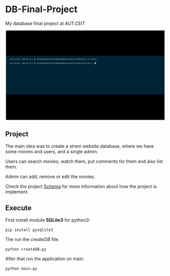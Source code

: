 # DB-Final-Project

My database final project at AUT.CEIT

<p align="center">
    <img src=".vscode/demo.gif" width="500" />
</p>


## Project
The main idea was to create a strem website database, where we have some 
movies and users, and a single admin.

Users can search movies, watch them, put comments for them and also list them.

Admin can add, remove or edit the movies.

Check the project <a href="./schema/README.md">Schema</a> for more information about how the project is implement.

## Execute
First install module <b>SQLite3</b> for python3:
```shell
pip install pysqlite3
```

The run the <i>createDB</i> file:
```shell
python createDB.py
```

After that run the application on main:
```shell
python main.py
```
